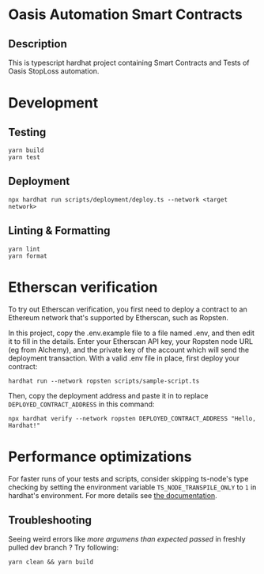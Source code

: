# Oasis Automation Smart Contracts

## Description

This is typescript hardhat project containing Smart Contracts and Tests of Oasis StopLoss automation.

# Development

## Testing

```shell
yarn build
yarn test
```

## Deployment

```shell
npx hardhat run scripts/deployment/deploy.ts --network <target network>
```

## Linting & Formatting

```shell
yarn lint
yarn format
```

# Etherscan verification

To try out Etherscan verification, you first need to deploy a contract to an Ethereum network that's supported by Etherscan, such as Ropsten.

In this project, copy the .env.example file to a file named .env, and then edit it to fill in the details. Enter your Etherscan API key, your Ropsten node URL (eg from Alchemy), and the private key of the account which will send the deployment transaction. With a valid .env file in place, first deploy your contract:

```shell
hardhat run --network ropsten scripts/sample-script.ts
```

Then, copy the deployment address and paste it in to replace `DEPLOYED_CONTRACT_ADDRESS` in this command:

```shell
npx hardhat verify --network ropsten DEPLOYED_CONTRACT_ADDRESS "Hello, Hardhat!"
```

# Performance optimizations

For faster runs of your tests and scripts, consider skipping ts-node's type checking by setting the environment variable `TS_NODE_TRANSPILE_ONLY` to `1` in hardhat's environment. For more details see [the documentation](https://hardhat.org/guides/typescript.html#performance-optimizations).

## Troubleshooting

Seeing weird errors like _more argumens than expected passed_ in freshly pulled dev branch ?
Try following:
```shell
yarn clean && yarn build
```